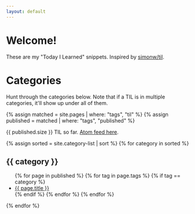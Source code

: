 ```yaml
---
layout: default
---
```


# Welcome!

These are my "Today I Learned" snippets. Inspired by [simonw/til](https://github.com/simonw/til).

# Categories

Hunt through the categories below. Note that if a TIL is in multiple categories, it'll show up under all of them.

{% assign matched = site.pages | where: "tags", "til" %}
{% assign published = matched | where: "tags", "published" %}

{{ published.size }} TIL so far. <a href="feed.xml">Atom feed here</a>.

{% assign sorted = site.category-list | sort %}
{% for category in sorted %}
## {{ category }}
<ul>
    {% for page in published %}
      {% for tag in page.tags %}
          {% if tag == category %}
              <li><a href="{{ page.url }}">{{ page.title }}</a></li>
          {% endif %} <!-- tag match -->
      {% endfor %} <!-- tag -->
    {% endfor %} <!-- page -->
</ul>
{% endfor %} <!-- category -->